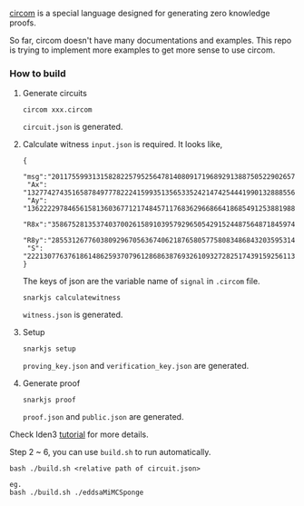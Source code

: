 [circom](https://github.com/iden3/circom) is a special language designed for generating zero knowledge proofs.

So far, circom doesn't have many documentations and examples. This repo is trying to implement more examples to get more sense to use circom.

### How to build
1. Generate circuits
   ```
   circom xxx.circom
   ```
   `circuit.json` is generated.

2. Calculate witness
   `input.json` is required. It looks like, 
   ```
   {
    "msg":"2011755993131582822579525647814080917196892913887505229026576278180248827965", 
    "Ax": "13277427435165878497778222415993513565335242147425444199013288855685581939618", 
    "Ay": "13622229784656158136036771217484571176836296686641868549125388198837476602820",
    "R8x":"358675281353740370026158910395792965054291524487564871845974728113110876343",
    "R8y":"2855312677603809296705636740621876580577580834868432035953147562033263672140",
    "S":  "2221307763761861486259370796128686387693261093272825174391592561130550991789"
   }
   ```
   The keys of json are the variable name of `signal` in `.circom` file.
   
   ```
   snarkjs calculatewitness
   ```
   `witness.json` is generated.

3. Setup
   ```
   snarkjs setup
   ```
   `proving_key.json` and `verification_key.json` are generated.

4. Generate proof
   ```
   snarkjs proof
   ```
   `proof.json` and `public.json` are generated.

Check Iden3 [tutorial](https://github.com/iden3/circom/blob/master/TUTORIAL.md) for more details.

Step 2 ~ 6, you can use `build.sh` to run automatically.
```
bash ./build.sh <relative path of circuit.json> 

eg.
bash ./build.sh ./eddsaMiMCSponge
```
